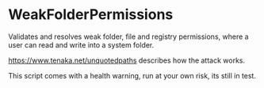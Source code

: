 # WeakFolderPermissions

Validates and resolves weak folder, file and registry permissions, where a user can read and write into a system folder.

https://www.tenaka.net/unquotedpaths describes how the attack works.

This script comes with a health warning, run at your own risk, its still in test.
